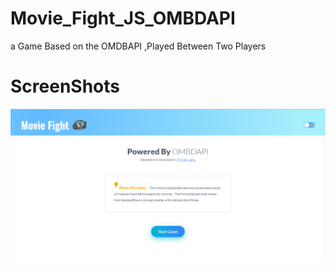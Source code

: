 # Movie_Fight_JS_OMBDAPI
a Game Based on the OMDBAPI ,Played Between Two Players

# ScreenShots

![Movie App](https://github.com/Wiran-Larbi/Movie_Fight_JS_OMBDAPI/blob/main/Design-1.png)
